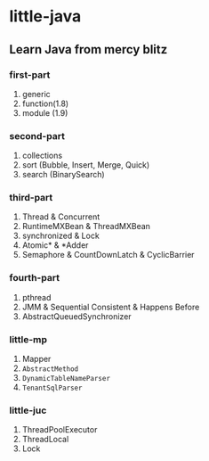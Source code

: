 # little-java

## Learn Java from mercy blitz

### first-part

1. generic
2. function(1.8)
3. module (1.9)

### second-part

1. collections
2. sort (Bubble, Insert, Merge, Quick)
3. search (BinarySearch)

### third-part

1. Thread & Concurrent
2. RuntimeMXBean & ThreadMXBean
3. synchronized & Lock
4. Atomic* & *Adder
5. Semaphore & CountDownLatch & CyclicBarrier

### fourth-part

1. pthread
2. JMM & Sequential Consistent & Happens Before
3. AbstractQueuedSynchronizer

### little-mp

1. Mapper
2. `AbstractMethod`
3. `DynamicTableNameParser`
4. `TenantSqlParser`

### little-juc

1. ThreadPoolExecutor
2. ThreadLocal
3. Lock
